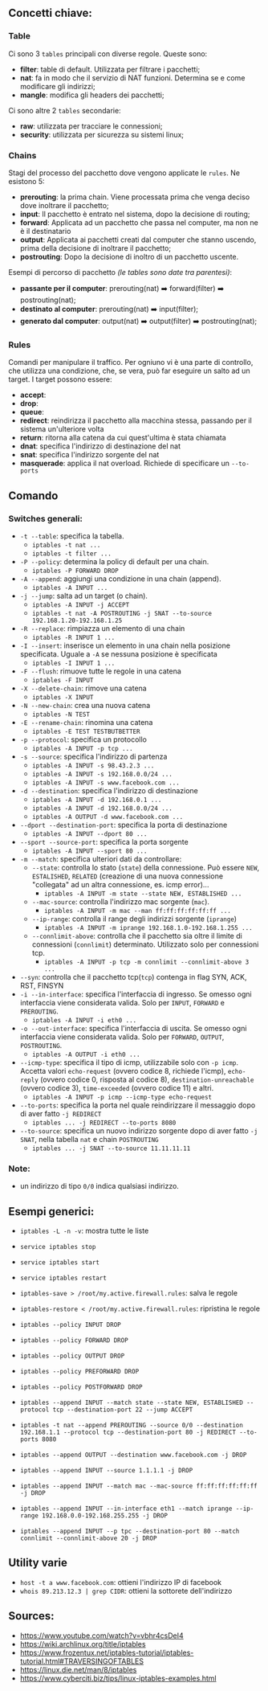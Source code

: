 ## Concetti chiave:

### Table
Ci sono 3 `tables` principali con diverse regole. Queste sono:
- **filter**: table di default. Utilizzata per filtrare i pacchetti;
- **nat**: fa in modo che il servizio di NAT funzioni. Determina se e come modificare gli indirizzi;
- **mangle**: modifica gli headers dei pacchetti;

Ci sono altre 2 `tables` secondarie:
- **raw**: utilizzata per tracciare le connessioni;
- **security**: utilizzata per sicurezza su sistemi linux;

### Chains
Stagi del processo del pacchetto dove vengono applicate le `rules`.
Ne esistono 5:
- **prerouting**: la prima chain. Viene processata prima che venga deciso dove inoltrare il pacchetto;
- **input**: Il pacchetto è entrato nel sistema, dopo la decisione di routing;
- **forward**: Applicata ad un pacchetto che passa nel computer, ma non ne è il destinatario
- **output**: Applicata ai pacchetti creati dal computer che stanno uscendo, prima della decisione di inoltrare il pacchetto;
- **postrouting**: Dopo la decisione di inoltro di un pacchetto uscente.

Esempi di percorso di pacchetto *(le tables sono date tra parentesi)*:
- **passante per il computer**: prerouting(nat) ➡️ forward(filter) ➡️ postrouting(nat);
- **destinato al computer**: prerouting(nat) ➡️ input(filter);
- **generato dal computer**: output(nat) ➡️ output(filter) ➡️ postrouting(nat);

### Rules
Comandi per manipulare il traffico. Per ogniuno vi è una parte di controllo, che utilizza una condizione, che, se vera, può far eseguire un salto ad un target.
I target possono essere:
- **accept**:
- **drop**:
- **queue**:
- **redirect**: reindirizza il pacchetto alla macchina stessa, passando per il sistema un'ulteriore volta
- **return**: ritorna alla catena da cui quest'ultima è stata chiamata
- **dnat**: specifica l'indirizzo di destinazione del nat
- **snat**: specifica l'indirizzo sorgente del nat
- **masquerade**: applica il nat overload. Richiede di specificare un `--to-ports`

## Comando

### Switches generali:
- `-t --table`: specifica la tabella. 
	- `iptables -t nat ...` 
	- `iptables -t filter ...`
- `-P --policy`: determina la policy di default per una chain.
	- `iptables -P FORWARD DROP`
- `-A --append`: aggiungi una condizione in una chain (append).
	- `iptables -A INPUT ...`
- `-j --jump`: salta ad un target (o chain).
	- `iptables -A INPUT -j ACCEPT`
	- `iptables -t nat -A POSTROUTING -j SNAT --to-source 192.168.1.20-192.168.1.25`
- `-R --replace`: rimpiazza un elemento di una chain
	- `iptables -R INPUT 1 ...`
- `-I --insert`: inserisce un elemento in una chain nella posizione specificata. Uguale a `-A` se nessuna posizione è specificata
	- `iptables -I INPUT 1 ...`
- `-F --flush`: rimuove tutte le regole in una catena
	- `iptables -F INPUT`
- `-X --delete-chain`: rimove una catena
	- `iptables -X INPUT`
- `-N --new-chain`: crea una nuova catena
	- `iptables -N TEST` 
- `-E --rename-chain`: rinomina una catena
	- `iptables -E TEST TESTBUTBETTER`
- `-p --protocol`: specifica un protocollo
	- `iptables -A INPUT -p tcp ...`
- `-s --source`: specifica l'indirizzo di partenza
	- `iptables -A INPUT -s 98.43.2.3 ...`
	- `iptables -A INPUT -s 192.168.0.0/24 ...`
	- `iptables -A INPUT -s www.facebook.com ...`
- `-d --destination`: specifica l'indirizzo di destinazione
	- `iptables -A INPUT -d 192.168.0.1 ...`
	- `iptables -A INPUT -d 192.168.0.0/24 ...`
	- `iptables -A OUTPUT -d www.facebook.com ...`
- `--dport --destination-port`: specifica la porta di destinazione
	- `iptables -A INPUT --dport 80 ...`
- `--sport --source-port`: specifica la porta sorgente
	- `iptables -A INPUT --sport 80 ...`
- `-m --match`: specifica ulteriori dati da controllare:
	- `--state`: controlla lo stato (`state`) della connessione. Può essere `NEW`, `ESTALISHED`, `RELATED` (creazione di una nuova connessione "collegata" ad un altra connessione, es. icmp error)...
		- `iptables -A INPUT -m state --state NEW, ESTABLISHED ...`
	- `--mac-source`: controlla l'indirizzo mac sorgente (`mac`).
		- `iptables -A INPUT -m mac --man ff:ff:ff:ff:ff:ff ...`
	- `--ip-range`: controlla il range degli indirizzi sorgente (`iprange`)
		- `iptables -A INPUT -m iprange 192.168.1.0-192.168.1.255 ...`
	- `--connlimit-above`: controlla che il pacchetto sia oltre il limite di connessioni (`connlimit`) determinato. Utilizzato solo per connessioni tcp.
		- `iptables -A INPUT -p tcp -m connlimit --connlimit-above 3 ...` 
- `--syn`: controlla che il pacchetto tcp(`tcp`) contenga in flag SYN, ACK, RST, FINSYN
- `-i --in-interface`: specifica l'interfaccia di ingresso. Se omesso ogni interfaccia viene considerata valida. Solo per `INPUT`, `FORWARD` e `PREROUTING`.
	- `iptables -A INPUT -i eth0 ...`
- `-o --out-interface`: specifica l'interfaccia di uscita. Se omesso ogni interfaccia viene considerata valida. Solo per `FORWARD`, `OUTPUT`, `POSTROUTING`.
	- `iptables -A OUTPUT -i eth0 ...`
- `--icmp-type`: specifica il tipo di icmp, utilizzabile solo con `-p icmp`. Accetta valori `echo-request` (ovvero codice 8, richiede l'icmp), `echo-reply` (ovvero codice 0, risposta al codice 8), `destination-unreachable` (ovvero codice 3), `time-exceeded` (ovvero codice 11)  e altri.
	- `iptables -A INPUT -p icmp --icmp-type echo-request`
- `--to-ports`: specifica la porta nel quale reindirizzare il messaggio dopo di aver fatto `-j REDIRECT`
	- `iptables ... -j REDIRECT --to-ports 8080`
- `--to-source`: specifica un nuovo indirizzo sorgente dopo di aver fatto `-j SNAT`, nella tabella `nat` e chain `POSTROUTING`
	- `iptables ... -j SNAT --to-source 11.11.11.11`

### Note:
- un indirizzo di tipo `0/0` indica qualsiasi indirizzo.

## Esempi generici:
- `iptables -L -n -v`: mostra tutte le liste
- `service iptables stop`
- `service iptables start`
- `service iptables restart`
- `iptables-save > /root/my.active.firewall.rules`: salva le regole
- `iptables-restore < /root/my.active.firewall.rules`: ripristina le regole

-  `iptables --policy INPUT DROP`
-  `iptables --policy FORWARD DROP`
-  `iptables --policy OUTPUT DROP`
- `iptables --policy PREFORWARD DROP`
- `iptables --policy POSTFORWARD DROP`
- `iptables --append INPUT --match state --state NEW, ESTABLISHED --protocol tcp --destination-port 22 --jump ACCEPT`
- `iptables -t nat --append PREROUTING --source 0/0 --destination 192.168.1.1 --protocol tcp --destination-port 80 -j REDIRECT --to-ports 8080`
- `iptables --append OUTPUT --destination www.facebook.com -j DROP`
- `iptables --append INPUT --source 1.1.1.1 -j DROP`
- `iptables --append INPUT --match mac --mac-source ff:ff:ff:ff:ff:ff -j DROP`
- `iptables --append INPUT --in-interface eth1 --match iprange --ip-range 192.168.0.0-192.168.255.255 -j DROP`
- `iptables --append INPUT --p tpc --destination-port 80 --match connlimit --connlimit-above 20 -j DROP`

## Utility varie
- `host -t a www.facebook.com`: ottieni l'indirizzo IP di facebook
- `whois 89.213.12.3 | grep CIDR`: ottieni la sottorete dell'indirizzo


## Sources:
- https://www.youtube.com/watch?v=vbhr4csDeI4
- https://wiki.archlinux.org/title/iptables
- https://www.frozentux.net/iptables-tutorial/iptables-tutorial.html#TRAVERSINGOFTABLES
- https://linux.die.net/man/8/iptables
- https://www.cyberciti.biz/tips/linux-iptables-examples.html